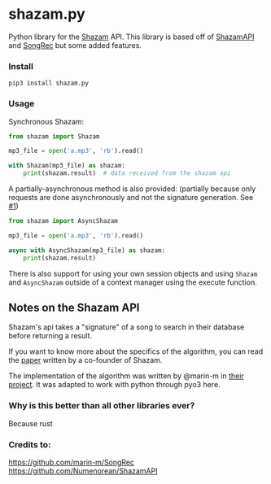 # shazam.py

Python library for the [Shazam](https://shazam.com) API. This library is based off of [ShazamAPI](https://github.com/Numenorean/ShazamAPI) and [SongRec](https://github.com/marin-m/SongRec)  but some added features.


### Install
```
pip3 install shazam.py
```

### Usage

Synchronous Shazam:

```python
from shazam import Shazam

mp3_file = open('a.mp3', 'rb').read()

with Shazam(mp3_file) as shazam:
    print(shazam.result)  # data received from the shazam api
```

A partially-asynchronous method is also provided:
(partially because only requests are done asynchronously and not the signature generation. See [#1](https://github.com/Middledot/shazam.py/issues/1))

```python
from shazam import AsyncShazam

mp3_file = open('a.mp3', 'rb').read()

async with AsyncShazam(mp3_file) as shazam:
    print(shazam.result)
```

There is also support for using your own session objects and using `Shazam` and `AsyncShazam` outside of
a context manager using the execute function.


## Notes on the Shazam API

Shazam's api takes a "signature" of a song to search in their database before returning a result.

If you want to know more about the specifics of the algorithm, you can read the [paper](https://www.ee.columbia.edu/~dpwe/papers/Wang03-shazam.pdf) written by a co-founder of Shazam.

The implementation of the algorithm was written by @marin-m in [their project](https://github.com/marin-m/SongRec).
It was adapted to work with python through pyo3 here.


### Why is this better than all other libraries ever?
Because rust


### Credits to:

https://github.com/marin-m/SongRec
https://github.com/Numenorean/ShazamAPI
